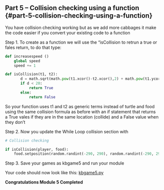 ## Part 5 – Collision checking using a function {#part-5-collision-checking-using-a-function}

You have collision checking working but as we add more cabbages it make the code easier if you convert your existing code to a function

Step 1.  To create as a function we will use the “isCollision to retrun a true or fales return, to do that type:
```python
def increasespeed ()
    global speed
    speed += 1

def isCollision(t1, t2):
       d = math.sqrt(math.pow(t1.xcor()-t2.xcor(),2) + math.pow(t1.ycor()-t2.ycor(),2))
       if d < 20:
           return True
       else:
           return False

```
So your function uses t1 and t2 as generic terms instead of turtle and food using the same collision formula as before with an if statement that returns a True vales if they are in the same location (collide) and a False value when they don’t

Step 2.  Now you update the While Loop collision section with
```python
# Collision checking

if isCollision(player, food):
    food.setposition(random.randint(-290, 290), random.randint(-290, 290))
```

Step 3.  Save your games as kbgame5 and run your module

Your code should now look like this: [kbgame5.py](/src/kbgame5.py)

**Congratulations Module 5 Completed**
